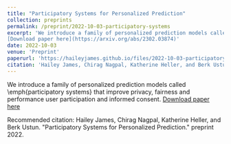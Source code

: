 ```yaml
---
title: "Participatory Systems for Personalized Prediction"
collection: preprints
permalink: /preprint/2022-10-03-participatory-systems
excerpt: 'We introduce a family of personalized prediction models called \emph{participatory systems} that improve privacy, fairness and performance user participation and informed consent.
[Download paper here](https://arxiv.org/abs/2302.03874)'
date: 2022-10-03
venue: 'Preprint'
paperurl: 'https://haileyjames.github.io/files/2022-10-03-participatory-systems.pdf'
citation: 'Hailey James, Chirag Nagpal, Katherine Heller, and Berk Ustun. "Participatory Systems for Personalized Prediction." preprint 2022'
---
```

We introduce a family of personalized prediction models called \emph{participatory systems} that improve privacy, fairness and performance user participation and informed consent.
[Download paper here](https://arxiv.org/abs/2302.03874)

Recommended citation: Hailey James, Chirag Nagpal, Katherine Heller, and Berk Ustun. "Participatory Systems for Personalized Prediction." preprint 2022.
